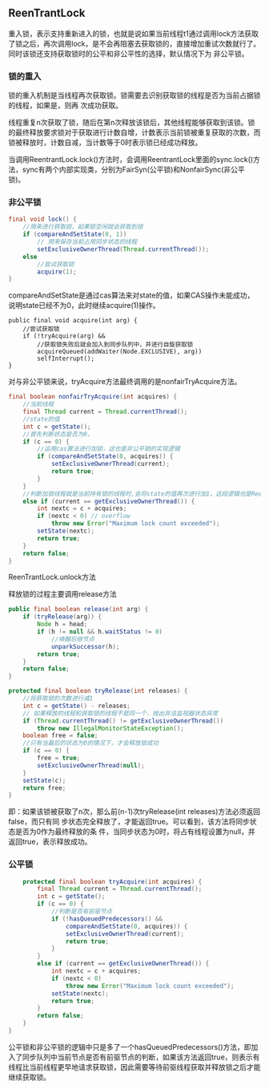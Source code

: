 ## ReenTrantLock

重入锁，表示支持重新进入的锁，也就是说如果当前线程t1通过调用lock方法获取了锁之后，再次调用lock，是不会再阻塞去获取锁的，直接增加重试次数就行了。同时该锁还支持获取锁时的公平和非公平性的选择，默认情况下为 非公平锁。

### 锁的重入

锁的重入机制是当线程再次获取锁。锁需要去识别获取锁的线程是否为当前占据锁的线程，如果是，则再
次成功获取。

线程重复n次获取了锁，随后在第n次释放该锁后，其他线程能够获取到该锁。锁的最终释放要求锁对于获取进行计数自增，计数表示当前锁被重复获取的次数，而锁被释放时，计数自减，当计数等于0时表示锁已经成功释放。



当调用ReentrantLock.lock()方法时，会调用ReentrantLock里面的sync.lock()方法，sync有两个内部实现类，分别为FairSyn(公平锁)和NonfairSync(非公平锁)。

### 非公平锁

```java
final void lock() {
    //用来进行获取锁，如果锁空闲就会获取到锁
    if (compareAndSetState(0, 1))
        // 用来保存当前占用同步状态的线程
        setExclusiveOwnerThread(Thread.currentThread());
    else
        //尝试获取锁
        acquire(1);
}
```

compareAndSetState是通过cas算法来对state的值，如果CAS操作未能成功，说明state已经不为0，此时继续acquire(1)操作。

```
public final void acquire(int arg) {
	//尝试获取锁
    if (!tryAcquire(arg) &&
    	//获取锁失败后就会加入到同步队列中，并进行自旋获取锁
        acquireQueued(addWaiter(Node.EXCLUSIVE), arg))
        selfInterrupt();
}
```

对与非公平锁来说，tryAcquire方法最终调用的是nonfairTryAcquire方法。

```java
final boolean nonfairTryAcquire(int acquires) {
    //当前线程
    final Thread current = Thread.currentThread();
    //state的值
    int c = getState();
    //首先判断状态是否为0，
    if (c == 0) {
        //运用cas算法进行加锁，这也是非公平锁的实现逻辑
        if (compareAndSetState(0, acquires)) {
            setExclusiveOwnerThread(current);
            return true;
        }
    }
    //判断加锁线程就是当前持有锁的线程时,会将state的值再次进行加1，这段逻辑也是ReenTrantLock可重入的原因
    else if (current == getExclusiveOwnerThread()) {
        int nextc = c + acquires;
        if (nextc < 0) // overflow
            throw new Error("Maximum lock count exceeded");
        setState(nextc);
        return true;
    }
    return false;
}
```

ReenTrantLock.unlock方法

释放锁的过程主要调用release方法

```java
public final boolean release(int arg) {
    if (tryRelease(arg)) {
        Node h = head;
        if (h != null && h.waitStatus != 0)
            //唤醒后继节点
            unparkSuccessor(h);
        return true;
    }
    return false;
}

protected final boolean tryRelease(int releases) {
    //将获取锁的次数进行减1
    int c = getState() - releases;
    // 如果释放的线程和获取锁的线程不是同一个，抛出非法监视器状态异常
    if (Thread.currentThread() != getExclusiveOwnerThread())
        throw new IllegalMonitorStateException();
    boolean free = false;
    //只有当最后的状态为0的情况下，才会释放锁成功
    if (c == 0) {
        free = true;
        setExclusiveOwnerThread(null);
    }
    setState(c);
    return free;
}
```

即：如果该锁被获取了n次，那么前(n-1)次tryRelease(int releases)方法必须返回false，而只有同
步状态完全释放了，才能返回true。可以看到，该方法将同步状态是否为0作为最终释放的条
件，当同步状态为0时，将占有线程设置为null，并返回true，表示释放成功。

### 公平锁

```java
    protected final boolean tryAcquire(int acquires) {
        final Thread current = Thread.currentThread();
        int c = getState();
        if (c == 0) {
            //判断是否有前驱节点
            if (!hasQueuedPredecessors() &&
                compareAndSetState(0, acquires)) {
                setExclusiveOwnerThread(current);
                return true;
            }
        }
        else if (current == getExclusiveOwnerThread()) {
            int nextc = c + acquires;
            if (nextc < 0)
                throw new Error("Maximum lock count exceeded");
            setState(nextc);
            return true;
        }
        return false;
    }
}
```

公平锁和非公平锁的逻辑中只是多了一个hasQueuedPredecessors()方法，即加入了同步队列中当前节点是否有前驱节点的判断，如果该方法返回true，则表示有线程比当前线程更早地请求获取锁，因此需要等待前驱线程获取并释放锁之后才能继续获取锁。











